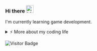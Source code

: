 ### Hi there <img src="https://user-images.githubusercontent.com/1303154/88677602-1635ba80-d120-11ea-84d8-d263ba5fc3c0.gif" width="24px" alt="hi">

I'm currently learning game development.

<details>
<summary>⚡️ More about my coding life</summary>
<br />
  <p align="center">
    <img  src="https://github-readme-streak-stats.herokuapp.com/?user=xdnyb&hide_border=true&theme=transparent" />
  </p>
  <p align="center">
    <img height="137px" src="https://github-readme-stats.vercel.app/api?username=xdnyb&hide_title=true&hide_border=true&show_icons=true&include_all_commits=true&count_private=true&line_height=21&theme=transparent" />
    <img height="137px" src="https://github-readme-stats.vercel.app/api/top-langs/?username=xdnyb&hide_title=true&hide_border=true&layout=compact&langs_count=8&theme=transparent" />
  </p>

</details>

![Visitor Badge](https://visitor-badge.laobi.icu/badge?page_id=xdnyb.xdnyb)

<!--
**xdnyb/xdnyb** is a ✨ _special_ ✨ repository because its `README.md` (this file) appears on your GitHub profile.

Here are some ideas to get you started:

- 🔭 I’m currently working on ...
- 🌱 I’m currently learning ...
- 👯 I’m looking to collaborate on ...
- 🤔 I’m looking for help with ...
- 💬 Ask me about ...
- 📫 How to reach me: ...
- 😄 Pronouns: ...
- ⚡ Fun fact: ...
-->
